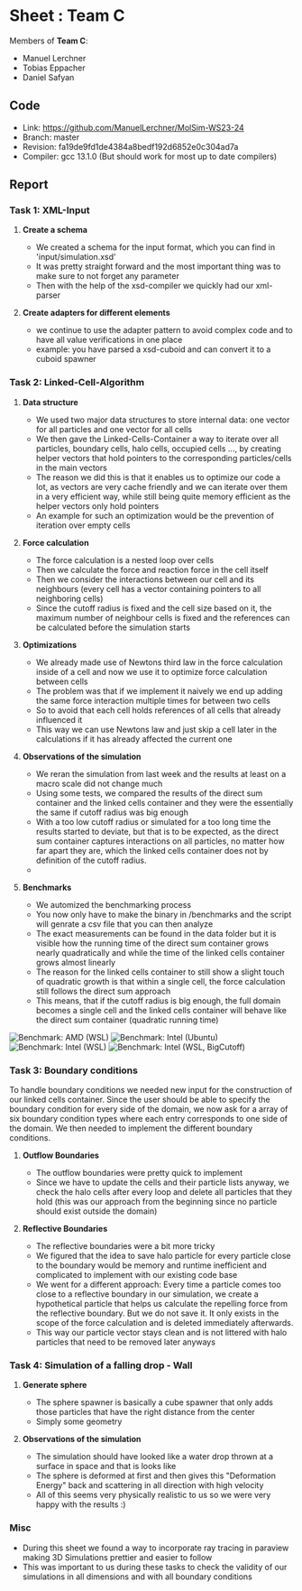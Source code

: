 # Sheet <TODO>: Team C

Members of **Team C**:

* Manuel Lerchner
* Tobias Eppacher
* Daniel Safyan

## Code

* Link:     <https://github.com/ManuelLerchner/MolSim-WS23-24>
* Branch:   master
* Revision: fa19de9fd1de4384a8bedf192d6852e0c304ad7a
* Compiler: gcc 13.1.0 (But should work for most up to date compilers)

## Report

### Task 1: XML-Input

1. **Create a schema**
    - We created a schema for the input format, which you can find in 'input/simulation.xsd'
    - It was pretty straight forward and the most important thing was to make sure to not forget any parameter
    - Then with the help of the xsd-compiler we quickly had our xml-parser
    
2. **Create adapters for different elements**
    - we continue to use the adapter pattern to avoid complex code and to have all value verifications in one place
    - example: you have parsed a xsd-cuboid and can convert it to a cuboid spawner

### Task 2: Linked-Cell-Algorithm

1. **Data structure**
    - We used two major data structures to store internal data: one vector for all particles and one vector for all cells
    - We then gave the Linked-Cells-Container a way to iterate over all particles, boundary cells, halo cells, occupied cells ..., by creating helper vectors that hold pointers to the corresponding particles/cells in the main vectors
    - The reason we did this is that it enables us to optimize our code a lot, as vectors are very cache friendly and we can iterate over them in a very efficient way, while still being quite memory efficient as the helper vectors only hold pointers
    - An example for such an optimization would be the prevention of iteration over empty cells

2. **Force calculation**
   - The force calculation is a nested loop over cells
   - Then we calculate the force and reaction force in the cell itself
   - Then we consider the interactions between our cell and its neighbours (every cell has a vector containing pointers to all neighboring cells)
   - Since the cutoff radius is fixed and the cell size based on it, the maximum number of neighbour cells is fixed and the references can be calculated before the simulation starts

3. **Optimizations**
    - We already made use of Newtons third law in the force calculation inside of a cell
and now we use it to optimize force calculation between cells
    - The problem was that if we implement it naively we end up adding the same force
interaction multiple times for between two cells
    - So to avoid that each cell holds references of all cells that already influenced it
    - This way we can use Newtons law and just skip a cell later in the calculations if it has already affected the current one

4. **Observations of the simulation**
   - We reran the simulation from last week and the results at least on a macro scale did not change much 
   - Using some tests, we compared the results of the direct sum container and the linked cells container and they were the essentially the same if cutoff radius was big enough
   - With a too low cutoff radius or simulated for a too long time the results started to deviate, but that is to be expected, as the direct sum container captures interactions on all particles, no matter how far apart they are, which the linked cells container does not by definition of the cutoff radius.
   - 
5. **Benchmarks**
   - We automized the benchmarking process
   - You now only have to make the binary in /benchmarks and the script will genrate a csv file that you can then
analyze
   - The exact measurements can be found in the data folder but it is visible how the running time of the direct sum container
grows nearly quadratically and while the time of the linked cells container grows almost linearly
   - The reason for the linked cells container to still show a slight touch of quadratic growth is that within a single cell, the force calculation still follows the direct sum approach
   - This means, that if the cutoff radius is big enough, the full domain becomes a single cell and the linked cells container will behave like the direct sum container (quadratic running time)

![Benchmark: AMD (WSL)](BenchmarkAMDWSL.png)
![Benchmark: Intel (Ubuntu)](BenchmarkIntelUbuntu.png)
![Benchmark: Intel (WSL)](BenchmarkIntelWSL.png)
![Benchmark: Intel (WSL, BigCutoff)](BenchmarkIntelWSLBigCutoff.png)

### Task 3: Boundary conditions

To handle boundary conditions we needed new input for the construction of our linked cells container. Since the user should be able to specify the boundary condition for every side of the domain, we now ask for a array of six boundary condition types where each entry corresponds to one side of the domain.
We then needed to implement the different boundary conditions.

1. **Outflow Boundaries**
   - The outflow boundaries were pretty quick to implement
   - Since we have to update the cells and their particle lists anyway, we check the halo cells after every loop
and delete all particles that they hold (this was our approach from the beginning since no particle should exist outside the domain)

2. **Reflective Boundaries**
   - The reflective boundaries were a bit more tricky
   - We figured that the idea to save halo particle for every particle close to the boundary would be memory and runtime inefficient and complicated to implement 
with our existing code base
   - We went for a different approach: Every time a particle comes too close to a reflective boundary in our simulation, we create a hypothetical particle
that helps us calculate the repelling force from the reflective boundary. But we do not save it. It only exists in the scope of the force calculation and is deleted immediately afterwards.
   - This way our particle vector stays clean and is not littered with halo particles that need to be removed later anyways

### Task 4: Simulation of a falling drop - Wall
1. **Generate sphere**
    - The sphere spawner is basically a cube spawner that only adds those particles that have the right distance from the center
    - Simply some geometry

2. **Observations of the simulation**
    - The simulation should have looked like a water drop thrown at a surface in space and that is looks like
    - The sphere is deformed at first and then gives this "Deformation Energy" back and scattering in all direction with 
high velocity
    - All of this seems very physically realistic to us so we were very happy with the results :)
### Misc

- During this sheet we found a way to incorporate ray tracing in paraview making 3D Simulations prettier and easier to follow 
- This was important to us during these tasks to check the validity of our simulations in all dimensions and with all boundary conditions
